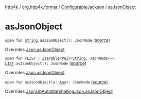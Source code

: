 [http4k](../../index.md) / [org.http4k.format](../index.md) / [ConfigurableJackson](index.md) / [asJsonObject](./as-json-object.md)

# asJsonObject

`open fun `[`String`](https://kotlinlang.org/api/latest/jvm/stdlib/kotlin/-string/index.html)`.asJsonObject(): JsonNode` [(source)](https://github.com/http4k/http4k/blob/master/http4k-format-jackson/src/main/kotlin/org/http4k/format/Jackson.kt#L39)

Overrides [Json.asJsonObject](../-json/as-json-object.md)


`open fun <LIST : `[`Iterable`](https://kotlinlang.org/api/latest/jvm/stdlib/kotlin.collections/-iterable/index.html)`<`[`Pair`](https://kotlinlang.org/api/latest/jvm/stdlib/kotlin/-pair/index.html)`<`[`String`](https://kotlinlang.org/api/latest/jvm/stdlib/kotlin/-string/index.html)`, JsonNode>>> `[`LIST`](as-json-object.md#LIST)`.asJsonObject(): JsonNode` [(source)](https://github.com/http4k/http4k/blob/master/http4k-format-jackson/src/main/kotlin/org/http4k/format/Jackson.kt#L55)

Overrides [Json.asJsonObject](../-json/as-json-object.md)


`open fun asJsonObject(a: `[`Any`](https://kotlinlang.org/api/latest/jvm/stdlib/kotlin/-any/index.html)`): JsonNode` [(source)](https://github.com/http4k/http4k/blob/master/http4k-format-jackson/src/main/kotlin/org/http4k/format/Jackson.kt#L72)

Overrides [JsonLibAutoMarshallingJson.asJsonObject](../-json-lib-auto-marshalling-json/as-json-object.md)

